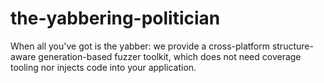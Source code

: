 # the-yabbering-politician
When all you've got is the yabber: we provide a cross-platform structure-aware generation-based fuzzer toolkit, which does not need coverage tooling nor injects code into your application.
